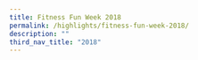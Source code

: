 ```yaml
---
title: Fitness Fun Week 2018
permalink: /highlights/fitness-fun-week-2018/
description: ""
third_nav_title: "2018"
---
```

